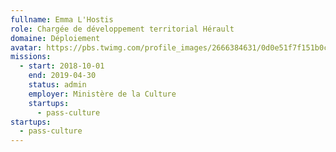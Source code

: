 ```yaml
---
fullname: Emma L'Hostis
role: Chargée de développement territorial Hérault
domaine: Déploiement
avatar: https://pbs.twimg.com/profile_images/2666384631/0d0e51f7f151b0c5c17548f0831497b0_400x400.jpeg
missions:
  - start: 2018-10-01
    end: 2019-04-30
    status: admin
    employer: Ministère de la Culture
    startups:
      - pass-culture
startups:
  - pass-culture
---
```

